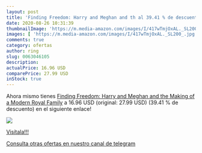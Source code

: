 ```yaml
---
layout: post
title: 'Finding Freedom: Harry and Meghan and th al 39.41 % de descuento'
date: 2020-08-26 10:31:39
thumbnailImage: 'https://m.media-amazon.com/images/I/417wTmjOxAL._SL200_.jpg'
images: [ 'https://m.media-amazon.com/images/I/417wTmjOxAL._SL200_.jpg' ]
comments: true
category: ofertas
author: ring
slug: 0063046105
description:
actualPrice: 16.96 USD
comparePrice: 27.99 USD
inStock: true
---
```


Ahora mismo tienes [Finding Freedom: Harry and Meghan and the Making of a Modern Royal Family](https://www.amazon.com/dp/0063046105/?tag=redken08-20) a 16.96 USD (original: 27.99 USD) (39.41 %  de descuento) en el siguiente enlace!

[![](https://m.media-amazon.com/images/I/417wTmjOxAL._SL200_.jpg)](https://www.amazon.com/dp/0063046105/?tag=redken08-20)

[Visítala!!!](https://www.amazon.com/dp/0063046105/?tag=redken08-20)

[Consulta otras ofertas en nuestro canal de telegram](https://t.me/s/ofertas25)
